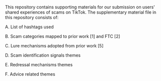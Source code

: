 This repository contains supporting materials for our submission on users' shared experiences of scams on TikTok. The supplementary material file in this repository consists of:


A. List of hashtags used


B. Scam categories mapped to prior work [1] and FTC [2]


C. Lure mechanisms adopted from prior work [5]


D. Scam identification signals themes


E. Redressal mechanisms themes


F. Advice related themes
